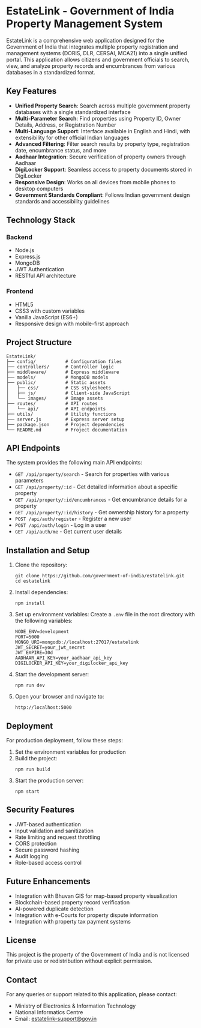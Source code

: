 # EstateLink - Government of India Property Management System

EstateLink is a comprehensive web application designed for the Government of India that integrates multiple property registration and management systems (DORIS, DLR, CERSAI, MCA21) into a single unified portal. This application allows citizens and government officials to search, view, and analyze property records and encumbrances from various databases in a standardized format.

## Key Features

- **Unified Property Search**: Search across multiple government property databases with a single standardized interface
- **Multi-Parameter Search**: Find properties using Property ID, Owner Details, Address, or Registration Number
- **Multi-Language Support**: Interface available in English and Hindi, with extensibility for other official Indian languages
- **Advanced Filtering**: Filter search results by property type, registration date, encumbrance status, and more
- **Aadhaar Integration**: Secure verification of property owners through Aadhaar
- **DigiLocker Support**: Seamless access to property documents stored in DigiLocker
- **Responsive Design**: Works on all devices from mobile phones to desktop computers
- **Government Standards Compliant**: Follows Indian government design standards and accessibility guidelines

## Technology Stack

### Backend

- Node.js
- Express.js
- MongoDB
- JWT Authentication
- RESTful API architecture

### Frontend

- HTML5
- CSS3 with custom variables
- Vanilla JavaScript (ES6+)
- Responsive design with mobile-first approach

## Project Structure

```
EstateLink/
├── config/           # Configuration files
├── controllers/      # Controller logic
├── middleware/       # Express middleware
├── models/           # MongoDB models
├── public/           # Static assets
│   ├── css/          # CSS stylesheets
│   ├── js/           # Client-side JavaScript
│   └── images/       # Image assets
├── routes/           # API routes
│   └── api/          # API endpoints
├── utils/            # Utility functions
├── server.js         # Express server setup
├── package.json      # Project dependencies
└── README.md         # Project documentation
```

## API Endpoints

The system provides the following main API endpoints:

- `GET /api/property/search` - Search for properties with various parameters
- `GET /api/property/:id` - Get detailed information about a specific property
- `GET /api/property/:id/encumbrances` - Get encumbrance details for a property
- `GET /api/property/:id/history` - Get ownership history for a property
- `POST /api/auth/register` - Register a new user
- `POST /api/auth/login` - Log in a user
- `GET /api/auth/me` - Get current user details

## Installation and Setup

1. Clone the repository:

   ```
   git clone https://github.com/government-of-india/estatelink.git
   cd estatelink
   ```

2. Install dependencies:

   ```
   npm install
   ```

3. Set up environment variables:
   Create a `.env` file in the root directory with the following variables:

   ```
   NODE_ENV=development
   PORT=5000
   MONGO_URI=mongodb://localhost:27017/estatelink
   JWT_SECRET=your_jwt_secret
   JWT_EXPIRE=30d
   AADHAAR_API_KEY=your_aadhaar_api_key
   DIGILOCKER_API_KEY=your_digilocker_api_key
   ```

4. Start the development server:

   ```
   npm run dev
   ```

5. Open your browser and navigate to:
   ```
   http://localhost:5000
   ```

## Deployment

For production deployment, follow these steps:

1. Set the environment variables for production
2. Build the project:
   ```
   npm run build
   ```
3. Start the production server:
   ```
   npm start
   ```

## Security Features

- JWT-based authentication
- Input validation and sanitization
- Rate limiting and request throttling
- CORS protection
- Secure password hashing
- Audit logging
- Role-based access control

## Future Enhancements

- Integration with Bhuvan GIS for map-based property visualization
- Blockchain-based property record verification
- AI-powered duplicate detection
- Integration with e-Courts for property dispute information
- Integration with property tax payment systems

## License

This project is the property of the Government of India and is not licensed for private use or redistribution without explicit permission.

## Contact

For any queries or support related to this application, please contact:

- Ministry of Electronics & Information Technology
- National Informatics Centre
- Email: estatelink-support@gov.in
